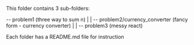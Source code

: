 This folder contains 3 sub-folders:

-- problem1    (three way to sum n)
|
|
-- problem2/currency_converter     (fancy form - currency converter)
|
|
-- problem3    (messy react)

Each folder has a README.md file for instruction